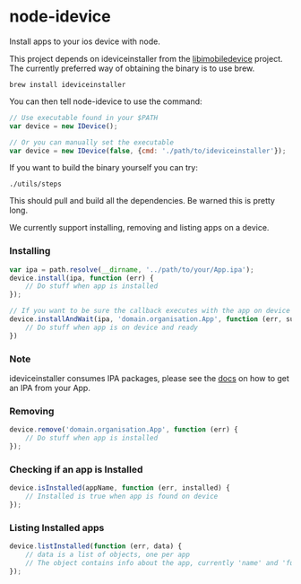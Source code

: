# node-idevice

Install apps to your ios device with node.

This project depends on ideviceinstaller from the [libimobiledevice](http://www.libimobiledevice.org/) project. The currently preferred way of obtaining the binary is to use brew.
```
brew install ideviceinstaller
```
You can then tell node-idevice to use the command:
```javascript
// Use executable found in your $PATH
var device = new IDevice();

// Or you can manually set the executable
var device = new IDevice(false, {cmd: './path/to/ideviceinstaller'});
```

If you want to build the binary yourself you can try:
```
./utils/steps
```
This should pull and build all the dependencies. Be warned this is pretty long.

We currently support installing, removing and listing apps on a device.
### Installing
```javascript
var ipa = path.resolve(__dirname, '../path/to/your/App.ipa');
device.install(ipa, function (err) {
	// Do stuff when app is installed
});

// If you want to be sure the callback executes with the app on device you can use
device.installAndWait(ipa, 'domain.organisation.App', function (err, success) {
    // Do stuff when app is on device and ready
})
```
### Note
ideviceinstaller consumes IPA packages, please see the [docs](https://github.com/OniOni/node-idevice/blob/master/docs/building_ipa.md) on how to get an IPA from your App.

### Removing
```javascript
device.remove('domain.organisation.App', function (err) {
	// Do stuff when app is installed
});
```
### Checking if an app is Installed
```javascript
device.isInstalled(appName, function (err, installed) {
	// Installed is true when app is found on device
});
```
### Listing Installed apps
```javascript
device.listInstalled(function (err, data) {
	// data is a list of objects, one per app
	// The object contains info about the app, currently 'name' and 'fullname'
});
```
